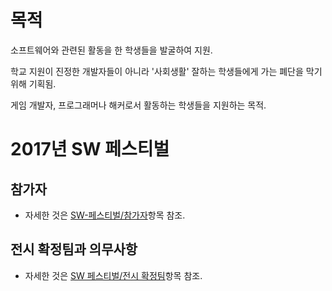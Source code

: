 <!-- TITLE: Sw 페스티벌 -->
<!-- SUBTITLE: 경희대 소프트웨어 대학에서 주최하는 전시회. -->

# 목적
소프트웨어와 관련된 활동을 한 학생들을 발굴하여 지원.

학교 지원이 진정한 개발자들이 아니라 '사회생활' 잘하는 학생들에게 가는 폐단을 막기 위해 기획됨.

게임 개발자, 프로그래머나 해커로서 활동하는 학생들을 지원하는 목적. 


# 2017년 SW 페스티벌
## 참가자
- 자세한 것은 [SW-페스티벌/참가자](/SW-페스티벌/참가자)항목 참조.

## 전시 확정팀과 의무사항
- 자세한 것은 [SW 페스티벌/전시 확정팀](/SW-페스티벌/전시-확정팀)항목 참조.